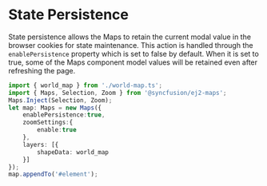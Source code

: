 # State Persistence

State persistence allows the Maps to retain the current modal value in the browser cookies for state maintenance. This action is handled through the `enablePersistence` property which is set to false by default. When it is set to true, some of the Maps component model values will be retained even after refreshing the page.

```typescript
import { world_map } from './world-map.ts';
import { Maps, Selection, Zoom } from '@syncfusion/ej2-maps';
Maps.Inject(Selection, Zoom);
let map: Maps = new Maps({
    enablePersistence:true,
    zoomSettings:{
        enable:true
    },
    layers: [{
        shapeData: world_map
    }]
});
map.appendTo('#element');
```
